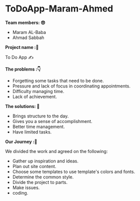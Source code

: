 # ToDoApp-Maram-Ahmed

**Team members: 😎**
* Maram AL-Baba
* Ahmad Sabbah

**Project name :📍**
 
To Do App ✍

**The problems :👇**
* Forgetting some tasks that need to be done.
* Pressure and lack of focus in coordinating appointments.
* Difficulty managing time.
* Lack of achievement.

**The solutions: 🤞**
* Brings structure to the day.
* Gives you a sense of accomplishment.
* Better time management.
* Have limited tasks.

**Our Journey :🚀**

We divided the work and agreed on the following:
* Gather up inspiration and ideas.
* Plan out site content.
* Choose some templates to use template's colors and fonts.
* Determine the common style.
* Divide the project to parts.
* Make issues.
* coding.
